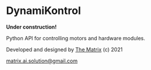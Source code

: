 # DynamiKontrol

**Under construction!**

Python API for controlling motors and hardware modules.

Developed and designed by [The Matrix](https://www.m47rix.com) (c) 2021

matrix.ai.solution@gmail.com
